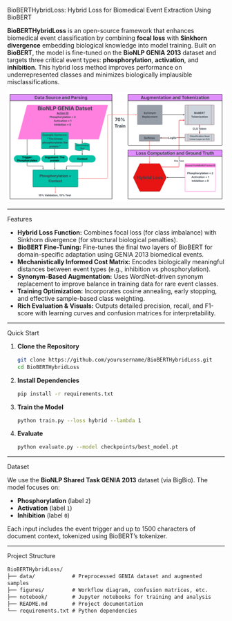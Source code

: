 BioBERTHybridLoss: Hybrid Loss for Biomedical Event Extraction Using BioBERT

**BioBERTHybridLoss** is an open-source framework that enhances biomedical event classification by combining **focal loss** with **Sinkhorn divergence** embedding biological knowledge into model training. Built on **BioBERT**, the model is fine-tuned on the **BioNLP GENIA 2013** dataset and targets three critical event types: **phosphorylation**, **activation**, and **inhibition**. This hybrid loss method improves performance on underrepresented classes and minimizes biologically implausible misclassifications.

<p align="center">
  <img src="figures/workflowdiagram.png" alt="Workflow Diagram" width="700"/>
</p>

---
Features

- **Hybrid Loss Function:** Combines focal loss (for class imbalance) with Sinkhorn divergence (for structural biological penalties).
- **BioBERT Fine-Tuning:** Fine-tunes the final two layers of BioBERT for domain-specific adaptation using GENIA 2013 biomedical events.
- **Mechanistically Informed Cost Matrix:** Encodes biologically meaningful distances between event types (e.g., inhibition vs phosphorylation).
- **Synonym-Based Augmentation:** Uses WordNet-driven synonym replacement to improve balance in training data for rare event classes.
- **Training Optimization:** Incorporates cosine annealing, early stopping, and effective sample-based class weighting.
- **Rich Evaluation & Visuals:** Outputs detailed precision, recall, and F1-score with learning curves and confusion matrices for interpretability.

---

Quick Start

1. **Clone the Repository**
    ```bash
    git clone https://github.com/yourusername/BioBERTHybridLoss.git
    cd BioBERTHybridLoss
    ```

2. **Install Dependencies**
    ```bash
    pip install -r requirements.txt
    ```

3. **Train the Model**
    ```bash
    python train.py --loss hybrid --lambda 1
    ```

4. **Evaluate**
    ```bash
    python evaluate.py --model checkpoints/best_model.pt
    ```

---

Dataset

We use the **BioNLP Shared Task GENIA 2013** dataset (via BigBio). The model focuses on:

- **Phosphorylation** (label `2`)
- **Activation** (label `1`)
- **Inhibition** (label `0`)

Each input includes the event trigger and up to 1500 characters of document context, tokenized using BioBERT’s tokenizer.

---
Project Structure

```plaintext
BioBERTHybridLoss/
├── data/            # Preprocessed GENIA dataset and augmented samples
├── figures/         # Workflow diagram, confusion matrices, etc.
├── notebook/        # Jupyter notebooks for training and analysis
├── README.md        # Project documentation
└── requirements.txt # Python dependencies

